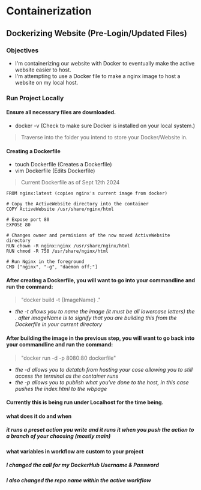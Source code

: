 # Containerization
## Dockerizing Website (Pre-Login/Updated Files)

### Objectives
- I'm containerizing our website with Docker to eventually make the active website easier to host.
- I'm attempting to use a Docker file to make a nginx image to host a website on my local host.

### Run Project Locally
#### Ensure all necessary files are downloaded.
- docker -v (Check to make sure Docker is installed on your local system.)
> Traverse into the folder you intend to store your Docker/Website in.

#### Creating a Dockerfile
- touch Dockerfile (Creates a Dockerfile)
- vim Dockerfile (Edits Dockerfile)
> Current Dockerfile as of Sept 12th 2024
```  
FROM nginx:latest (copies nginx's current image from docker)

# Copy the ActiveWebsite directory into the container
COPY ActiveWebsite /usr/share/nginx/html

# Expose port 80
EXPOSE 80

# Changes owner and permisions of the now moved ActiveWebsite directory
RUN chown -R nginx:nginx /usr/share/nginx/html
RUN chmod -R 750 /usr/share/nginx/html

# Run Nginx in the foreground
CMD ["nginx", "-g", "daemon off;"]
```

#### After creating a Dockerfile, you will want to go into your commandline and run the command:
> "docker build -t {ImageName} ."
* *the -t allows you to name the image (it must be all lowercase letters) the . after imageName is to signify that you are building this from the Dockerfile in your current directory*
>
#### After building the image in the previous step, you will want to go back into your commandline and run the command:
> "docker run -d -p 8080:80 dockerfile"
* *the -d allows you to detatch from hosting your cose allowing you to still access the terminal as the container runs*
* *the -p allows you to publish what you've done to the host, in this case pushes the index.html to the wbpage* 

#### Currently this is being run under Localhost for the time being.

#### what does it do and when
##### *it runs a preset action you write and it runs it when you push the action to a branch of your choosing (mostly main)*

#### what variables in workflow are custom to your project
##### *I changed the call for my DockerHub Username & Password*
##### *I also changed the repo name within the active workflow*


